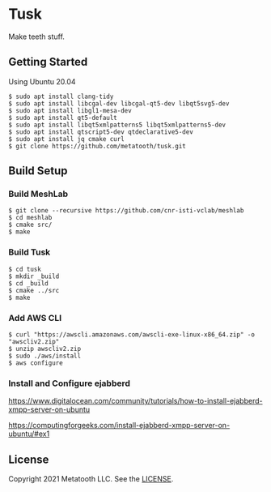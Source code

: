 # Tusk

Make teeth stuff.

## Getting Started

Using Ubuntu 20.04

```
$ sudo apt install clang-tidy
$ sudo apt install libcgal-dev libcgal-qt5-dev libqt5svg5-dev
$ sudo apt install libgl1-mesa-dev
$ sudo apt install qt5-default
$ sudo apt install libqt5xmlpatterns5 libqt5xmlpatterns5-dev
$ sudo apt install qtscript5-dev qtdeclarative5-dev
$ sudo apt install jq cmake curl
$ git clone https://github.com/metatooth/tusk.git
```

## Build Setup

### Build MeshLab

```
$ git clone --recursive https://github.com/cnr-isti-vclab/meshlab
$ cd meshlab
$ cmake src/
$ make
```

### Build Tusk

```
$ cd tusk
$ mkdir _build
$ cd _build
$ cmake ../src
$ make
```

### Add AWS CLI

```
$ curl "https://awscli.amazonaws.com/awscli-exe-linux-x86_64.zip" -o "awscliv2.zip"
$ unzip awscliv2.zip
$ sudo ./aws/install
$ aws configure
```

### Install and Configure ejabberd

https://www.digitalocean.com/community/tutorials/how-to-install-ejabberd-xmpp-server-on-ubuntu

https://computingforgeeks.com/install-ejabberd-xmpp-server-on-ubuntu/#ex1

## License

Copyright 2021 Metatooth LLC. See the [LICENSE](LICENSE).
